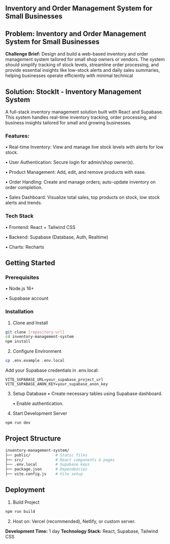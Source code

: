 ## Inventory and Order Management System for Small Businesses

## Problem: Inventory and Order Management System for Small Businesses

**Challenge Brief:** Design and build a web-based inventory and order management system tailored for small shop owners or vendors. The system should simplify tracking of stock levels, streamline order processing, and provide essential insights like low-stock alerts and daily sales summaries, helping businesses operate efficiently with minimal technical

## Solution: StockIt - Inventory Management System

A full-stack inventory management solution built with React and Supabase. This system handles real-time inventory tracking, order processing, and business insights tailored for small and growing businesses.

### Features:

• Real-time Inventory: View and manage live stock levels with alerts for low stock.

• User Authentication: Secure login for admin/shop owner(s).

• Product Management: Add, edit, and remove products with ease.

• Order Handling: Create and manage orders; auto-update inventory on order completion.

• Sales Dashboard: Visualize total sales, top products on stock, low stock alerts and trends.

### Tech Stack

• Frontend: React + Tailwind CSS

• Backend: Supabase (Database, Auth, Realtime)

• Charts: Recharts

## Getting Started

### Prerequisites

• Node.js 16+

• Supabase account

### Installation

1. Clone and Install

```bash
git clone [repository-url]
cd inventory-management-system
npm install
```

2. Configure Environment

```bash
cp .env.example .env.local
```

Add your Supabase credentials in .env.local:

```env
VITE_SUPABASE_URL=your_supabase_project_url
VITE_SUPABASE_ANON_KEY=your_supabase_anon_key
```

3. Setup Database
   • Create necessary tables using Supabase dashboard.
   
   • Enable authentication.

5. Start Development Server

```bash
npm run dev
```

## Project Structure

```bash
inventory-management-system/
├── public/           # Static files
├── src/              # React components & pages
├── .env.local        # Supabase keys
├── package.json      # Dependencies
├── vite.config.js    # Vite setup
```

## Deployment

1. Build Project

```bash
npm run build
```

2. Host on: Vercel (recommended), Netlify, or custom server.

**Development Time:** 1 day
**Technology Stack:** React, Supabase, Tailwind CSS
